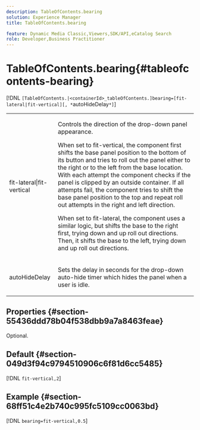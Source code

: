 ```yaml
---
description: TableOfContents.bearing
solution: Experience Manager
title: TableOfContents.bearing

feature: Dynamic Media Classic,Viewers,SDK/API,eCatalog Search
role: Developer,Business Practitioner
---
```


# TableOfContents.bearing{#tableofcontents-bearing}

 [!DNL `[TableOfContents.|<containerId>_tableOfContents.]bearing=[fit-lateral|fit-vertical][, *`autoHideDelay`*]`]

<table id="table_5151E6EA076C4AAD8D952A09E1F17C44"> 
 <tbody> 
  <tr> 
   <td> <p> <span class="codeph"> fit-lateral|fit-vertical</span> </p> </td> 
   <td> <p> Controls the direction of the drop-down panel appearance. </p> <p>When set to <span class="codeph"> fit-vertical</span>, the component first shifts the base panel position to the bottom of its button and tries to roll out the panel either to the right or to the left from the base location. With each attempt the component checks if the panel is clipped by an outside container. If all attempts fail, the component tries to shift the base panel position to the top and repeat roll out attempts in the right and left direction. </p> <p>When set to <span class="codeph"> fit-lateral</span>, the component uses a similar logic, but shifts the base to the right first, trying down and up roll out directions. Then, it shifts the base to the left, trying down and up roll out directions. </p> </td> 
  </tr> 
  <tr> 
   <td> <p> <span class="codeph"><span class="varname"> autoHideDelay</span></span> </p> </td> 
   <td> <p> Sets the delay in seconds for the drop-down auto-hide timer which hides the panel when a user is idle. </p> </td> 
  </tr> 
 </tbody> 
</table>

## Properties {#section-55436ddd78b04f538dbb9a7a8463feae}

Optional.

## Default {#section-049d3f94c9794510906c6f81d6cc5485}

[!DNL `fit-vertical,2`]

## Example {#section-68ff51c4e2b740c995fc5109cc0063bd}

[!DNL `bearing=fit-vertical,0.5`] 
